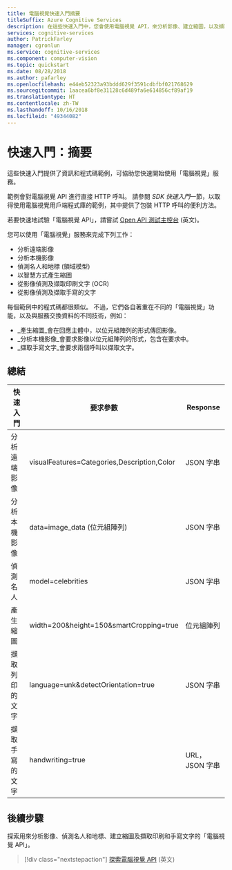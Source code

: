 ```yaml
---
title: 電腦視覺快速入門摘要
titleSuffix: Azure Cognitive Services
description: 在這些快速入門中，您會使用電腦視覺 API，來分析影像、建立縮圖，以及擷取印刷文字和手寫文字。
services: cognitive-services
author: PatrickFarley
manager: cgronlun
ms.service: cognitive-services
ms.component: computer-vision
ms.topic: quickstart
ms.date: 08/28/2018
ms.author: pafarley
ms.openlocfilehash: e44eb52323a93bddd629f3591cdbfbf021768629
ms.sourcegitcommit: 1aacea6bf8e31128c6d489fa6e614856cf89af19
ms.translationtype: HT
ms.contentlocale: zh-TW
ms.lasthandoff: 10/16/2018
ms.locfileid: "49344082"
---
```

# <a name="quickstart-summary"></a>快速入門：摘要

這些快速入門提供了資訊和程式碼範例，可協助您快速開始使用「電腦視覺」服務。

範例會對電腦視覺 API 進行直接 HTTP 呼叫。 請參閱 *SDK 快速入門*一節，以取得使用電腦視覺用戶端程式庫的範例，其中提供了包裝 HTTP 呼叫的便利方法。

若要快速地試驗「電腦視覺 API」，請嘗試 [Open API 測試主控台](https://westcentralus.dev.cognitive.microsoft.com/docs/services/5adf991815e1060e6355ad44/operations/56f91f2e778daf14a499e1fa/console) (英文)。

您可以使用「電腦視覺」服務來完成下列工作：

* 分析遠端影像
* 分析本機影像
* 偵測名人和地標 (領域模型)
* 以智慧方式產生縮圖
* 從影像偵測及擷取印刷文字 (OCR)
* 從影像偵測及擷取手寫的文字

每個範例中的程式碼都很類似。 不過，它們各自著重在不同的「電腦視覺」功能，以及與服務交換資料的不同技術，例如：

* _產生縮圖_會在回應主體中，以位元組陣列的形式傳回影像。
* _分析本機影像_會要求影像以位元組陣列的形式，包含在要求中。
* _擷取手寫文字_會要求兩個呼叫以擷取文字。

## <a name="summary"></a>總結

| 快速入門               | 要求參數                          | Response          |
| ------------------------ | ------------------------------------------- | ----------------  |
| 分析遠端影像   | visualFeatures=Categories,Description,Color | JSON 字串       |
| 分析本機影像    | data=image_data (位元組陣列)                | JSON 字串       |
| 偵測名人       | model=celebrities                           | JSON 字串       |
| 產生縮圖     | width=200&height=150&smartCropping=true     | 位元組陣列        |
| 擷取列印的文字     | language=unk&detectOrientation=true         | JSON 字串       |
| 擷取手寫的文字 | handwriting=true                            | URL，JSON 字串  |

## <a name="next-steps"></a>後續步驟

探索用來分析影像、偵測名人和地標、建立縮圖及擷取印刷和手寫文字的「電腦視覺 API」。

> [!div class="nextstepaction"]
> [探索電腦視覺 API](https://westus.dev.cognitive.microsoft.com/docs/services/5adf991815e1060e6355ad44) (英文)
